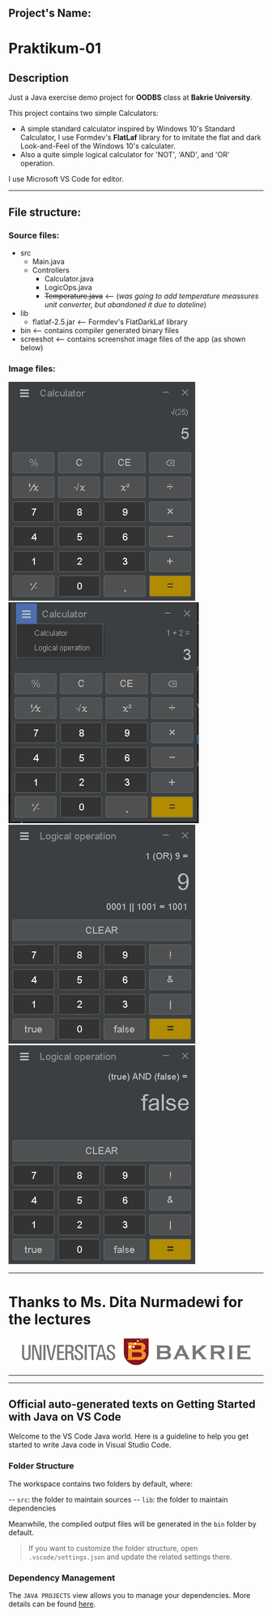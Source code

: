## **Project's Name:**
# Praktikum-01

## **Description**
Just a Java exercise demo project for **OODBS** class at **Bakrie University**.

This project contains two simple Calculators:
- A simple standard calculator inspired by Windows 10's Standard Calculator, I use Formdev's **FlatLaf** library for to imitate the flat and dark Look-and-Feel of the Windows 10's calculater. 
- Also a quite simple logical calculator for 'NOT', 'AND', and 'OR' operation.

I use Microsoft VS Code for editor.

---
## **File structure:**
### Source files:
  - src
    - Main.java
    - Controllers
      - Calculator.java
      - LogicOps.java
      - ~~Temperature.java~~ <-- (*was going to add temperature meassures unit converter, but abandoned it due to dateline*)
  - lib
      - flatlaf-2.5.jar      <-- Formdev's FlatDarkLaf library
  - bin                      <-- contains compiler generated binary files
  - screeshot                <-- contains screenshot image files of the app (as shown below)

### Image files:
![standard-calculator-a.png](screenshot/standard-calculator-a.png) ![standard-calculator-b.png](screenshot/standard-calculator-b.png) ![logical-calculator-a.png](screenshot/logical-calculator-a.png) ![logical-calculator-b.png](screenshot/logical-calculator-b.png)

---
# Thanks to Ms. Dita Nurmadewi for the lectures

![UB banner](https://github.com/nw-kusuma/Mobile-Programming-Class/blob/main/mp_class_flutterdemo/assets/images/Logo_UB_Tengah.png)

---
---

## **Official auto-generated texts on Getting Started with Java on VS Code**

Welcome to the VS Code Java world. Here is a guideline to help you get started to write Java code in Visual Studio Code.

### Folder Structure

The workspace contains two folders by default, where:

-- `src`: the folder to maintain sources
-- `lib`: the folder to maintain dependencies

Meanwhile, the compiled output files will be generated in the `bin` folder by default.

> If you want to customize the folder structure, open `.vscode/settings.json` and update the related settings there.

### Dependency Management

The `JAVA PROJECTS` view allows you to manage your dependencies. More details can be found [here](https://github.com/microsoft/vscode-java-dependency#manage-dependencies).


